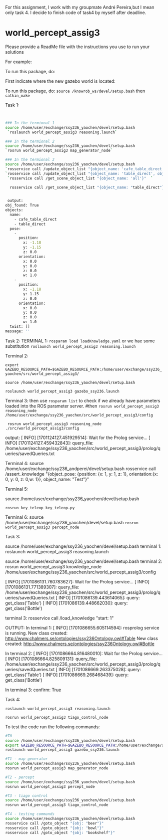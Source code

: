 
For this assignment, I work with my groupmate André Pereira,but I mean only task 4. I decide to finish code of task4 by myself after deadline.



# world_percept_assig3

Please provide a ReadMe file with the instructions you use to run your solutions

For example:

To run this package, do:

First indicate where the new gazebo world is located:

To run this package, do:
`source /knowrob_ws/devel/setup.bash`  then  `catkin_make`
 





Task 1:


```bash


### In the termional 1 
source /home/user/exchange/ssy236_yaochen/devel/setup.bash
 `roslaunch world_percept_assig3 reasoning.launch`

### In the termional 2
source /home/user/exchange/ssy236_yaochen/devel/setup.bash
`rosrun world_percept_assig3 map_generator_node`

### In the termional 3
source /home/user/exchange/ssy236_yaochen/devel/setup.bash
`rosservice call /update_object_list "{object_name: 'cafe_table_direct', object_pose: {position: {x: -1.18, y: -1.15, z: 0}, orientation: {x: 0, y: 0, z: 0, w: 1}}}"  `
`rosservice call /update_object_list "{object_name: 'table_direct', object_pose: {position: {x: -1.18, y: 1.15, z: 0}, orientation: {x: 0, y: 0, z: 0, w: 1}}}"  `
 `rosservice call /get_scene_object_list "{object_name: 'all'}"  `

  rosservice call /get_scene_object_list "{object_name: "table_direct"}"


 output:
obj_found: True
objects: 
  name: 
    - cafe_table_direct
    - table_direct
  pose: 
    - 
      position: 
        x: -1.18
        y: -1.15
        z: 0.0
      orientation: 
        x: 0.0
        y: 0.0
        z: 0.0
        w: 1.0
    - 
      position: 
        x: -1.18
        y: 1.15
        z: 0.0
      orientation: 
        x: 0.0
        y: 0.0
        z: 0.0
        w: 1.0
  twist: []
message: ''

```

Task 2:
TERMINAL 1:
`rosparam load loadKnowledge.yaml` or we hae some substitution `roslaunch world_percept_assig3 reasoning.launch` 


Terminal 2:

`export GAZEBO_RESOURCE_PATH=$GAZEBO_RESOURCE_PATH:/home/user/exchange/ssy236_yaochen/src/world_percept_assig3/`

`source /home/user/exchange/ssy236_yaochen/devel/setup.bash`

`roslaunch world_percept_assig3 gazebo_ssy236.launch`


Terminal 3:
then use `rosparam list` to check if we already have parameters loaded into the ROS parameter server.
#then `rosrun world_percept_assig3 reasoning_node /home/user/exchange/ssy236_yaochen/src/world_percept_assig3/config ` 

` rosrun world_percept_assig3 reasoning_node ./src/world_percept_assig3/config` 

output:
[ INFO] [1701124127.451929514]: Wait for the Prolog service...
[ INFO] [1701124127.459432843]: query_file: /home/user/exchange/ssy236_yaochen/src/world_percept_assig3/prolog/queries/savedQueries.txt


Terminal 4:
source /home/user/exchange/ssy236_andperei/devel/setup.bash
rosservice call /assert_knowledge "{object_pose: {position: {x: 1, y: 1, z: 1}, orientation:{x: 0, y: 0, z: 0,w: 1}}, object_name: "Test"}"

Terminal 5:

source /home/user/exchange/ssy236_yaochen/devel/setup.bash

`rosrun key_teleop key_teleop.py`

Terminal 6:
source /home/user/exchange/ssy236_yaochen/devel/setup.bash
`rosrun world_percept_assig3 percept_node`



Task 3:

source /home/user/exchange/ssy236_yaochen/devel/setup.bash
terminal 1: roslaunch world_percept_assig3 reasoning.launch


source /home/user/exchange/ssy236_yaochen/devel/setup.bash
terminal 2: rosrun world_percept_assig3 knowledge_node /home/user/exchange/ssy236_yaochen/src/world_percept_assig3/config

[ INFO] [1701086131.760783627]: Wait for the Prolog service...
[ INFO] [1701086131.771389307]: query_file: /home/user/exchange/ssy236_yaochen/src/world_percept_assig3/prolog/queries/savedQueries.txt
[ INFO] [1701086139.443614065]: query: get_class('Table')
[ INFO] [1701086139.448662030]: query: get_class('Bottle')

terminal 3: rosservice call /load_knowledge "start: 1"




OUTPUT: 
In terminal 1:
[ INFO] [1701086655.605114594]: rosprolog service is running.
New class created: http://www.chalmers.se/ontologies/ssy236Ontology.owl#Table
New class created: http://www.chalmers.se/ontologies/ssy236Ontology.owl#Bottle


In terminal 2:
[ INFO] [1701086664.816480010]: Wait for the Prolog service...
[ INFO] [1701086664.825809131]: query_file: /home/user/exchange/ssy236_yaochen/src/world_percept_assig3/prolog/queries/savedQueries.txt
[ INFO] [1701086669.263375028]: query: get_class('Table')
[ INFO] [1701086669.268468439]: query: get_class('Bottle')

In terminal 3:
confirm: True


Task 4:


 `roslaunch world_percept_assig3 reasoning.launch`

`rosrun world_percept_assig3 tiago_control_node`



To test the code run the following commands:
```bash
#T0
source /home/user/exchange/ssy236_yaochen/devel/setup.bash
export GAZEBO_RESOURCE_PATH=$GAZEBO_RESOURCE_PATH:/home/user/exchange/ssy236_yaochen/src/world_percept_assig3
roslaunch world_percept_assig3 gazebo_ssy236.launch

#T1 - map generator
source /home/user/exchange/ssy236_yaochen/devel/setup.bash
rosrun world_percept_assig3 map_generator_node 

#T2 - percept
source /home/user/exchange/ssy236_yaochen/devel/setup.bash
rosrun world_percept_assig3 percept_node 

#T3 - tiago control
source /home/user/exchange/ssy236_yaochen/devel/setup.bash
rosrun world_percept_assig3 tiago_control_node 

#T4 - testing commands
source /home/user/exchange/ssy236_yaochen/devel/setup.bash
rosservice call /goto_object "{obj: "beer"}"
rosservice call /goto_object "{obj: "bowl"}"
rosservice call /goto_object "{obj: "bookshelf"}"